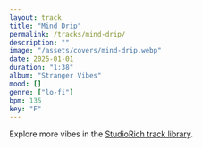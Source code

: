 ```yaml
---
layout: track
title: "Mind Drip"
permalink: /tracks/mind-drip/
description: ""
image: "/assets/covers/mind-drip.webp"
date: 2025-01-01
duration: "1:38"
album: "Stranger Vibes"
mood: []
genre: ["lo-fi"]
bpm: 135
key: "E"
---
```


Explore more vibes in the [StudioRich track library](/tracks/).

